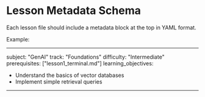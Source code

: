 # Lesson Metadata Schema

Each lesson file should include a metadata block at the top in YAML format.

Example:

---
subject: "GenAI"
track: "Foundations"
difficulty: "Intermediate"
prerequisites: ["lesson1_terminal.md"]
learning_objectives:
  - Understand the basics of vector databases
  - Implement simple retrieval queries
---
